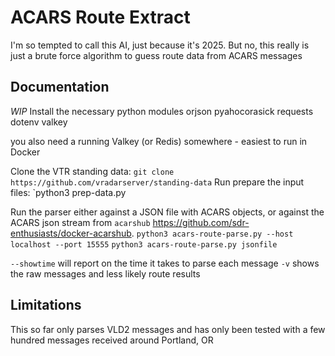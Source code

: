 # ACARS Route Extract

I'm so tempted to call this AI, just because it's 2025.
But no, this really is just a brute force algorithm to guess route data from ACARS messages

## Documentation

*WIP*
Install the necessary python modules
orjson
pyahocorasick
requests
dotenv
valkey

you also need a running Valkey (or Redis) somewhere - easiest to run in Docker

Clone the VTR standing data: `git clone https://github.com/vradarserver/standing-data`
Run prepare the input files: `python3 prep-data.py

Run the parser either against a JSON file with ACARS objects, or against the ACARS json stream from `acarshub` https://github.com/sdr-enthusiasts/docker-acarshub.
`python3 acars-route-parse.py --host localhost --port 15555`
`python3 acars-route-parse.py jsonfile`

`--showtime` will report on the time it takes to parse each message
`-v` shows the raw messages and less likely route results

## Limitations

This so far only parses VLD2 messages and has only been tested with a few hundred messages received around Portland, OR
